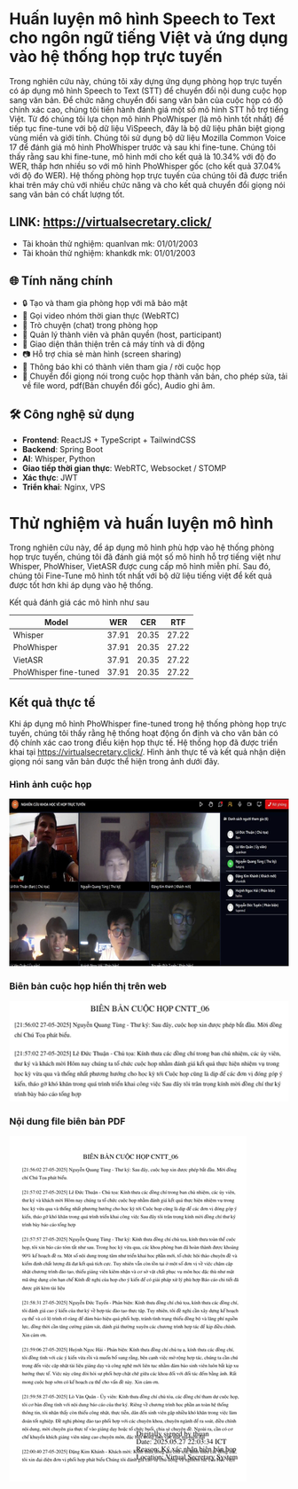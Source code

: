 # Huấn luyện mô hình Speech to Text cho ngôn ngữ tiếng Việt và ứng dụng vào hệ thống họp trực tuyến

Trong nghiên cứu này, chúng tôi xây dựng ứng dụng phòng họp trực tuyến có áp dụng mô hình Speech to Text (STT) để chuyển đổi nội dung cuộc họp sang văn bản. Để chức năng chuyển đổi sang văn bản của cuộc họp có độ chính xác cao, chúng tôi tiến hành đánh giá một số mô hình STT hỗ trợ tiếng Việt. Từ đó chúng tôi lựa chọn mô hình PhoWhisper (là mô hình tốt nhất) để tiếp tục fine-tune với bộ dữ liệu ViSpeech, đây là bộ dữ liệu phân biệt giọng vùng miền và giới tính. Chúng tôi sử dụng bộ dữ liệu Mozilla Common Voice 17 để đánh giá mô hình PhoWhisper trước và sau khi fine-tune. Chúng tôi thấy rằng sau khi fine-tune, mô hình mới cho kết quả là 10.34% với độ đo WER, thấp hơn nhiều so với mô hình PhoWhisper gốc (cho kết quả 37.04% với độ đo WER). Hệ thống phòng họp trực tuyến của chúng tôi đã được triển khai trên máy chủ với nhiều chức năng và cho kết quả chuyển đổi giọng nói sang văn bản có chất lượng tốt.

## LINK: https://virtualsecretary.click/

- Tài khoản thử nghiệm: quanlvan mk: 01/01/2003
- Tài khoản thử nghiệm: khankdk mk: 01/01/2003

## 🌐 Tính năng chính

- 🔒 Tạo và tham gia phòng họp với mã bảo mật
- 🎥 Gọi video nhóm thời gian thực (WebRTC)
- 💬 Trò chuyện (chat) trong phòng họp
- 👥 Quản lý thành viên và phân quyền (host, participant)
- 📱 Giao diện thân thiện trên cả máy tính và di động
- 📷 Hỗ trợ chia sẻ màn hình (screen sharing)
- 🔔 Thông báo khi có thành viên tham gia / rời cuộc họp
- 💬 Chuyển đổi giọng nói trong cuộc họp thành văn bản, cho phép sửa, tải về file word, pdf(Bản chuyển đổi gốc), Audio ghi âm.

## 🛠️ Công nghệ sử dụng

- **Frontend**: ReactJS + TypeScript + TailwindCSS
- **Backend**: Spring Boot
- **AI**: Whisper, Python
- **Giao tiếp thời gian thực**: WebRTC, Websocket / STOMP
- **Xác thực**: JWT
- **Triển khai**: Nginx, VPS

# Thử nghiệm và huấn luyện mô hình

Trong nghiên cứu này, để áp dụng mô hình phù hợp vào hệ thống phòng họp trực tuyến, chúng tôi đã đánh giá một số mô hình hỗ trợ tiếng việt như Whisper, PhoWhiser, VietASR được cung cấp mô hình miễn phí. Sau đó, chúng tôi Fine-Tune mô hình tốt nhất với bộ dữ liệu tiếng việt để kết quả được tốt hơn khi áp dụng vào hệ thống.

Kết quả đánh giá các mô hình như sau

| Model       | WER      | CER      |RTF      |
|-------------|-------------|-------------|-------------|
| Whisper  | 37.91  | 20.35  | 27.22  |
| PhoWhisper  | 37.91  | 20.35  | 27.22  |
| VietASR  | 37.91  | 20.35  | 27.22  |
| PhoWhisper fine-tuned  | 37.91  | 20.35  | 27.22  |

## Kết quả thực tế
Khi áp dụng mô hình PhoWhisper fine-tuned trong hệ thống phòng họp trực tuyến, chúng tôi thấy rằng hệ thống hoạt động ổn định và cho văn bản có độ chính xác cao trong điều kiện họp thực tế. Hệ thống họp đã được triển khai tại  https://virtualsecretary.click/. Hình ảnh thực tế và kết quả nhận diện giọng nói sang văn bản được thể hiện trong ảnh dưới đây.

### Hình ảnh cuộc họp
![Alt text](meeting_img.png)

### Biên bản cuộc họp hiển thị trên web
![Alt text](transcript_word.png)

### Nội dung file biên bản PDF
![Alt text](transcript_pdf.png)
